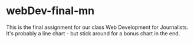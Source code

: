 # webDev-final-mn
This is the final assignment for our class Web Development for Journalists. It's probably a line chart - but stick around for a bonus chart in the end. 
